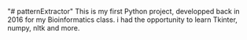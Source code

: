 "# patternExtractor" 
This is my first Python project, developped back in 2016 for my Bioinformatics class.
i had the opportunity to learn Tkinter, numpy, nltk and more.
